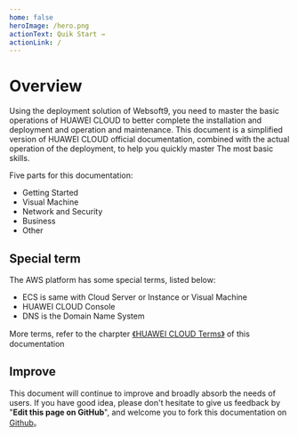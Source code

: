 ```yaml
---
home: false
heroImage: /hero.png
actionText: Quik Start →
actionLink: /
---
```


# Overview

Using the deployment solution of Websoft9, you need to master the basic operations of HUAWEI CLOUD to better complete the installation and deployment and operation and maintenance. This document is a simplified version of HUAWEI CLOUD official documentation, combined with the actual operation of the deployment, to help you quickly master The most basic skills.

Five parts for this documentation:

* Getting Started
* Visual Machine
* Network and Security
* Business
* Other

## Special term

The AWS platform has some special terms, listed below:

* ECS is same with Cloud Server or Instance or Visual Machine
* HUAWEI CLOUD Console
* DNS is the Domain Name System

More terms, refer to the charpter [《HUAWEI CLOUD Terms》](/else-glossary.md) of this documentation

## Improve

This document will continue to improve and broadly absorb the needs of users.
If you have good idea, please don't hesitate to give us feedback by "**Edit this page on GitHub**", and welcome you to fork this documentation on [Github](https://github.com/websoft9/huaweicloud-platform)。